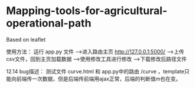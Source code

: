 # Mapping-tools-for-agricultural-operational-path
Based on leaflet

使用方法：
运行 app.py 文件
-->进入路由主页 http://127.0.0.1:5000/ 
-->上传csv文件，回到主页加载数据
-->使用修改工具进行修改
-->下载修改后路径文件

12.14
bug描述：
测试文件 curve.html 和 app.py中的路由 /curve ，template只能向前端传一次数据，但是后端传前端用ajax正常，后端的判断值m也在变。
